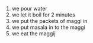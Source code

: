 1. we pour water
2. we let it boil for 2 minutes
3. we put the packets of maggi in
4. we put masala in to the maggi
5. we eat the maggij